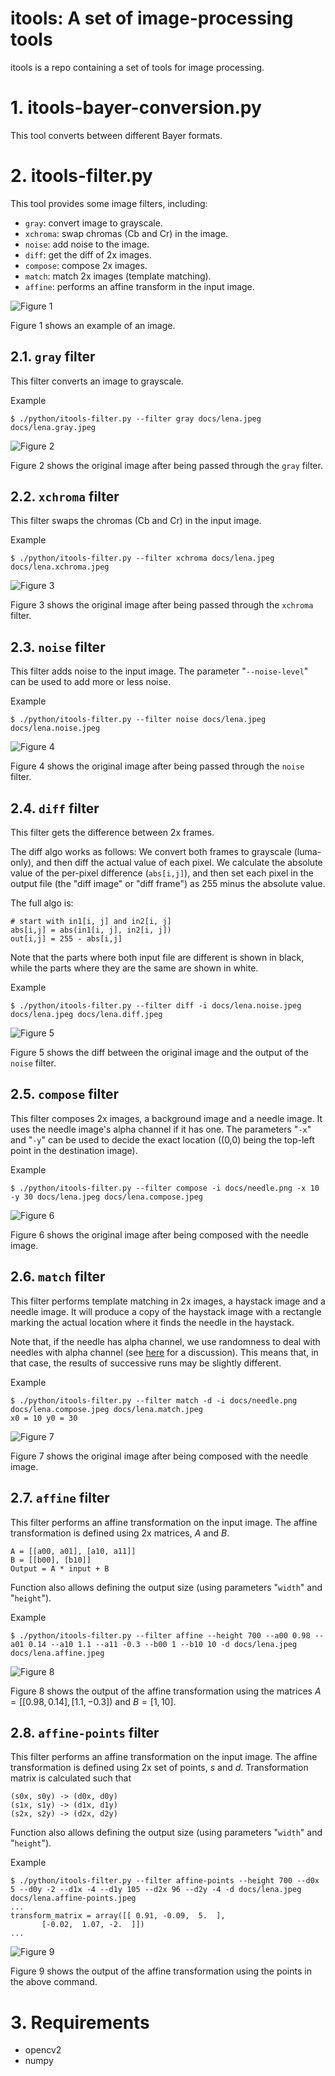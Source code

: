 # itools: A set of image-processing tools

itools is a repo containing a set of tools for image processing.

# 1. itools-bayer-conversion.py

This tool converts between different Bayer formats.


# 2. itools-filter.py

This tool provides some image filters, including:
* `gray`: convert image to grayscale.
* `xchroma`: swap chromas (Cb and Cr) in the image.
* `noise`: add noise to the image.
* `diff`: get the diff of 2x images.
* `compose`: compose 2x images.
* `match`: match 2x images (template matching).
* `affine`: performs an affine transform in the input image.


![Figure 1](docs/lena.jpeg)

Figure 1 shows an example of an image.


## 2.1. `gray` filter

This filter converts an image to grayscale.

Example
```
$ ./python/itools-filter.py --filter gray docs/lena.jpeg docs/lena.gray.jpeg
```

![Figure 2](docs/lena.gray.jpeg)

Figure 2 shows the original image after being passed through the `gray` filter.


## 2.2. `xchroma` filter

This filter swaps the chromas (Cb and Cr) in the input image.

Example
```
$ ./python/itools-filter.py --filter xchroma docs/lena.jpeg docs/lena.xchroma.jpeg
```

![Figure 3](docs/lena.xchroma.jpeg)

Figure 3 shows the original image after being passed through the `xchroma` filter.


## 2.3. `noise` filter

This filter adds noise to the input image. The parameter "`--noise-level`" can
be used to add more or less noise.

Example
```
$ ./python/itools-filter.py --filter noise docs/lena.jpeg docs/lena.noise.jpeg
```

![Figure 4](docs/lena.noise.jpeg)

Figure 4 shows the original image after being passed through the `noise` filter.


## 2.4. `diff` filter

This filter gets the difference between 2x frames.

The diff algo works as follows: We convert both frames to grayscale (luma-only), and then diff the actual value of each pixel. We calculate the absolute value of the per-pixel difference (`abs[i,j]`), and then set each pixel in the output file (the "diff image" or "diff frame") as 255 minus the absolute value.

The full algo is:

```
# start with in1[i, j] and in2[i, j]
abs[i,j] = abs(in1[i, j], in2[i, j])
out[i,j] = 255 - abs[i,j]
```

Note that the parts where both input file are different is shown in black, while the parts where they are the same are shown in white.


Example
```
$ ./python/itools-filter.py --filter diff -i docs/lena.noise.jpeg docs/lena.jpeg docs/lena.diff.jpeg
```

![Figure 5](docs/lena.diff.jpeg)

Figure 5 shows the diff between the original image and the output of the `noise` filter.


## 2.5. `compose` filter

This filter composes 2x images, a background image and a needle image. It uses the needle image's alpha channel if it has one. The parameters "`-x`" and "`-y`" can be used to decide the exact location ((0,0) being the top-left point in the destination image).

Example
```
$ ./python/itools-filter.py --filter compose -i docs/needle.png -x 10 -y 30 docs/lena.jpeg docs/lena.compose.jpeg
```

![Figure 6](docs/lena.compose.jpeg)

Figure 6 shows the original image after being composed with the needle image.


## 2.6. `match` filter

This filter performs template matching in 2x images, a haystack image and a needle image. It will produce a copy of the haystack image with a rectangle marking the actual location where it finds the needle in the haystack.

Note that, if the needle has alpha channel, we use randomness to deal with needles with alpha channel (see [here](https://stackoverflow.com/questions/4761940/) for a discussion). This means that, in that case, the results of successive runs may be slightly different.


Example
```
$ ./python/itools-filter.py --filter match -d -i docs/needle.png docs/lena.compose.jpeg docs/lena.match.jpeg
x0 = 10 y0 = 30
```

![Figure 7](docs/lena.match.jpeg)

Figure 7 shows the original image after being composed with the needle image.



## 2.7. `affine` filter

This filter performs an affine transformation on the input image. The affine transformation is defined using 2x matrices, $A$ and $B$.

```
A = [[a00, a01], [a10, a11]]
B = [[b00], [b10]]
Output = A * input + B
```

Function also allows defining the output size (using parameters "`width`" and "`height`").

Example
```
$ ./python/itools-filter.py --filter affine --height 700 --a00 0.98 --a01 0.14 --a10 1.1 --a11 -0.3 --b00 1 --b10 10 -d docs/lena.jpeg docs/lena.affine.jpeg
```

![Figure 8](docs/lena.affine.jpeg)

Figure 8 shows the output of the affine transformation using the matrices $A=[[0.98, 0.14], [1.1, -0.3])$ and $B=[1, 10]$.


## 2.8. `affine-points` filter

This filter performs an affine transformation on the input image. The affine transformation is defined using 2x set of points, $s$ and $d$. Transformation matrix is calculated such that

```
(s0x, s0y) -> (d0x, d0y)
(s1x, s1y) -> (d1x, d1y)
(s2x, s2y) -> (d2x, d2y)
```

Function also allows defining the output size (using parameters "`width`" and "`height`").

Example
```
$ ./python/itools-filter.py --filter affine-points --height 700 --d0x 5 --d0y -2 --d1x -4 --d1y 105 --d2x 96 --d2y -4 -d docs/lena.jpeg docs/lena.affine-points.jpeg
...
transform_matrix = array([[ 0.91, -0.09,  5.  ],
       [-0.02,  1.07, -2.  ]])
...
```

![Figure 9](docs/lena.affine-points.jpeg)

Figure 9 shows the output of the affine transformation using the points in the above command.


# 3. Requirements

* opencv2
* numpy
